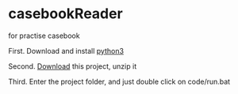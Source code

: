 # casebookReader

for practise casebook

First. Download and install [python3](https://www.python.org/ftp/python/3.7.1/python-3.7.1-amd64.exe)

Second. [Download](https://github.com/Leteno/casebookReader/archive/dev.zip) this project, unzip it

Third. Enter the project folder, and just double click on code/run.bat
